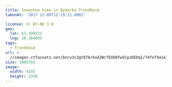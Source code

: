 ```yaml
---
title: Snowshoe hike in Bymarka Trondheim
takenAt: '2017-12-09T12:19:11.000Z'

license: CC BY-ND 3.0
geo:
  lat: 63.399525
  lng: 10.304805
tags:
  - Trondheim
url: >-
  //images.ctfassets.net/bncv3c2gt878/6o4ZWr7EXb0Tw5CpzDE0qI/74fef9a1e7faf906735a9fbfd67e2569/snowshoe-hike-in-bymarka-trondheim_25089175898_o
size: 1805391
image:
  width: 4192
  height: 2358
---
```

